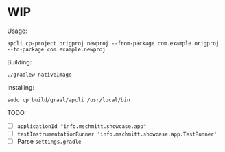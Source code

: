 # WIP

Usage:

`apcli cp-project origproj newproj --from-package com.example.origproj --to-package com.example.newproj`

Building:

`./gradlew nativeImage`

Installing:

`sudo cp build/graal/apcli /usr/local/bin` 

TODO:

- [ ] `applicationId "info.mschmitt.showcase.app"`
- [ ] `testInstrumentationRunner 'info.mschmitt.showcase.app.TestRunner'`
- [ ] Parse `settings.gradle`